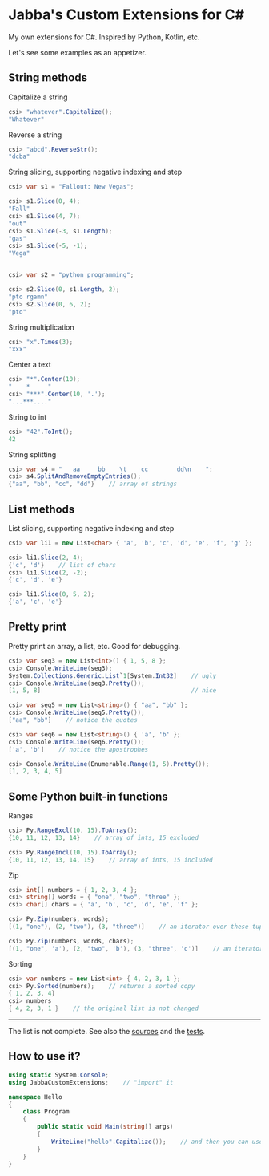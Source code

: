 Jabba's Custom Extensions for C#
================================

My own extensions for C#. Inspired by Python, Kotlin, etc.

Let's see some examples as an appetizer.

String methods
--------------

Capitalize a string

```cs
csi> "whatever".Capitalize();
"Whatever"
```

Reverse a string

```cs
csi> "abcd".ReverseStr();
"dcba"
```

String slicing, supporting negative indexing and step

```cs
csi> var s1 = "Fallout: New Vegas";

csi> s1.Slice(0, 4);
"Fall"
csi> s1.Slice(4, 7);
"out"
csi> s1.Slice(-3, s1.Length);
"gas"
csi> s1.Slice(-5, -1);
"Vega"


csi> var s2 = "python programming";

csi> s2.Slice(0, s1.Length, 2);
"pto rgamn"
csi> s2.Slice(0, 6, 2);
"pto"
```

String multiplication

```cs
csi> "x".Times(3);
"xxx"
```

Center a text

```cs
csi> "*".Center(10);
"    *     "
csi> "***".Center(10, '.');
"...***...."
```

String to int

```cs
csi> "42".ToInt();
42
```

String splitting

```cs
csi> var s4 = "   aa     bb    \t    cc        dd\n    ";
csi> s4.SplitAndRemoveEmptyEntries();
{"aa", "bb", "cc", "dd"}    // array of strings
```

List methods
------------

List slicing, supporting negative indexing and step

```cs
csi> var li1 = new List<char> { 'a', 'b', 'c', 'd', 'e', 'f', 'g' };

csi> li1.Slice(2, 4);
{'c', 'd'}    // list of chars
csi> li1.Slice(2, -2);
{'c', 'd', 'e'}

csi> li1.Slice(0, 5, 2);
{'a', 'c', 'e'}
```

Pretty print
------------

Pretty print an array, a list, etc. Good for debugging.

```cs
csi> var seq3 = new List<int>() { 1, 5, 8 };
csi> Console.WriteLine(seq3);
System.Collections.Generic.List`1[System.Int32]    // ugly
csi> Console.WriteLine(seq3.Pretty());
[1, 5, 8]                                          // nice

csi> var seq5 = new List<string>() { "aa", "bb" };
csi> Console.WriteLine(seq5.Pretty());
["aa", "bb"]    // notice the quotes

csi> var seq6 = new List<string>() { 'a', 'b' };
csi> Console.WriteLine(seq6.Pretty());
['a', 'b']    // notice the apostrophes

csi> Console.WriteLine(Enumerable.Range(1, 5).Pretty());
[1, 2, 3, 4, 5]
```

Some Python built-in functions
------------------------------

Ranges

```cs
csi> Py.RangeExcl(10, 15).ToArray();
{10, 11, 12, 13, 14}    // array of ints, 15 excluded

csi> Py.RangeIncl(10, 15).ToArray();
{10, 11, 12, 13, 14, 15}    // array of ints, 15 included
```

Zip

```cs
csi> int[] numbers = { 1, 2, 3, 4 };
csi> string[] words = { "one", "two", "three" };
csi> char[] chars = { 'a', 'b', 'c', 'd', 'e', 'f' };

csi> Py.Zip(numbers, words);
[(1, "one"), (2, "two"), (3, "three")]    // an iterator over these tuples

csi> Py.Zip(numbers, words, chars);
[(1, "one", 'a'), (2, "two", 'b'), (3, "three", 'c')]    // an iterator over these tuples
```

Sorting

```cs
csi> var numbers = new List<int> { 4, 2, 3, 1 };
csi> Py.Sorted(numbers);    // returns a sorted copy
{ 1, 2, 3, 4}
csi> numbers
{ 4, 2, 3, 1 }    // the original list is not changed
```

----------

The list is not complete. See also the [sources](JabbaCustomExtensions) and the [tests](JabbaCustomExtensionsTest).

How to use it?
--------------

```cs
using static System.Console;
using JabbaCustomExtensions;    // "import" it

namespace Hello
{
    class Program
    {
        public static void Main(string[] args)
        {
            WriteLine("hello".Capitalize());    // and then you can use it
        }
    }
}
```
